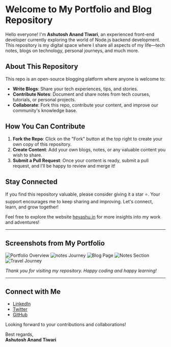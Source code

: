 # Welcome to My Portfolio and Blog Repository

Hello everyone! I'm **Ashutosh Anand Tiwari**, an experienced front-end developer currently exploring the world of Node.js backend development. This repository is my digital space where I share all aspects of my life—tech notes, blogs on technology, personal journeys, and much more.

## About This Repository

This repo is an open-source blogging platform where anyone is welcome to:

- **Write Blogs**: Share your tech experiences, tips, and stories.
- **Contribute Notes**: Document and share notes from tech courses, tutorials, or personal projects.
- **Collaborate**: Fork this repo, contribute your content, and improve our community's knowledge base.

## How You Can Contribute

1. **Fork the Repo**: Click on the "Fork" button at the top right to create your own copy of this repository.
2. **Create Content**: Add your own blogs, notes, or any valuable content you wish to share.
3. **Submit a Pull Request**: Once your content is ready, submit a pull request, and I’ll be happy to review and merge it!

## Stay Connected

If you find this repository valuable, please consider giving it a star ⭐. Your support encourages me to keep sharing and improving. Let's connect, learn, and grow together!

Feel free to explore the website [heyashu.in](https://heyashu.in) for more insights into my work and adventures!

---

## Screenshots from My Portfolio

![Portfolio Overview](https://api.pikwy.com/web/66ca2d87292e681c71393466.jpg)
![notes Journey](https://i.ibb.co/4gJp88P/4.jpg)
![Blog Page](https://i.ibb.co/G5TRnzZ/2.jpg)
![Notes Section](https://i.ibb.co/qx4yB9m/3.jpg)
![Travel Journey](https://i.ibb.co/CB5WJh8/6.jpg)

*Thank you for visiting my repository. Happy coding and happy learning!*

---

## Connect with Me

- [LinkedIn](https://www.linkedin.com/in/ashutoshanandtiwari/)
- [Twitter](https://x.com/YourVueJS)
- [GitHub](https://github.com/ashumsd7)

Looking forward to your contributions and collaborations!

Best regards,  
**Ashutosh Anand Tiwari**
